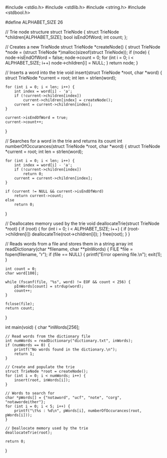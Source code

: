 #include <stdio.h>
#include <stdlib.h>
#include <string.h>
#include <stdbool.h>

#define ALPHABET_SIZE 26

// Trie node structure
struct TrieNode {
    struct TrieNode *children[ALPHABET_SIZE];
    bool isEndOfWord;
    int count;
};

// Creates a new TrieNode
struct TrieNode *createNode() {
    struct TrieNode *node = (struct TrieNode *)malloc(sizeof(struct TrieNode));
    if (node) {
        node->isEndOfWord = false;
        node->count = 0;
        for (int i = 0; i < ALPHABET_SIZE; i++)
            node->children[i] = NULL;
    }
    return node;
}

// Inserts a word into the trie
void insert(struct TrieNode *root, char *word) {
    struct TrieNode *current = root;
    int len = strlen(word);

    for (int i = 0; i < len; i++) {
        int index = word[i] - 'a';
        if (!current->children[index])
            current->children[index] = createNode();
        current = current->children[index];
    }

    current->isEndOfWord = true;
    current->count++;
}

// Searches for a word in the trie and returns its count
int numberOfOccurances(struct TrieNode *root, char *word) {
    struct TrieNode *current = root;
    int len = strlen(word);

    for (int i = 0; i < len; i++) {
        int index = word[i] - 'a';
        if (!current->children[index])
            return 0;
        current = current->children[index];
    }

    if (current != NULL && current->isEndOfWord)
        return current->count;
    else
        return 0;
}

// Deallocates memory used by the trie
void deallocateTrie(struct TrieNode *root) {
    if (root) {
        for (int i = 0; i < ALPHABET_SIZE; i++) {
            if (root->children[i])
                deallocateTrie(root->children[i]);
        }
        free(root);
    }
}

// Reads words from a file and stores them in a string array
int readDictionary(char *filename, char **pInWords) {
    FILE *file = fopen(filename, "r");
    if (file == NULL) {
        printf("Error opening file.\n");
        exit(1);
    }

    int count = 0;
    char word[100];

    while (fscanf(file, "%s", word) != EOF && count < 256) {
        pInWords[count] = strdup(word);
        count++;
    }

    fclose(file);
    return count;
}

int main(void) {
    char *inWords[256];

    // Read words from the dictionary file
    int numWords = readDictionary("dictionary.txt", inWords);
    if (numWords == 0) {
        printf("No words found in the dictionary.\n");
        return 1;
    }

    // Create and populate the trie
    struct TrieNode *root = createNode();
    for (int i = 0; i < numWords; i++) {
        insert(root, inWords[i]);
    }

    // Words to search for
    char *pWords[] = {"notaword", "ucf", "note", "corg", "notawordeither"};
    for (int i = 0; i < 5; i++) {
        printf("\t%s : %d\n", pWords[i], numberOfOccurances(root, pWords[i]));
    }

    // Deallocate memory used by the trie
    deallocateTrie(root);

    return 0;
}
